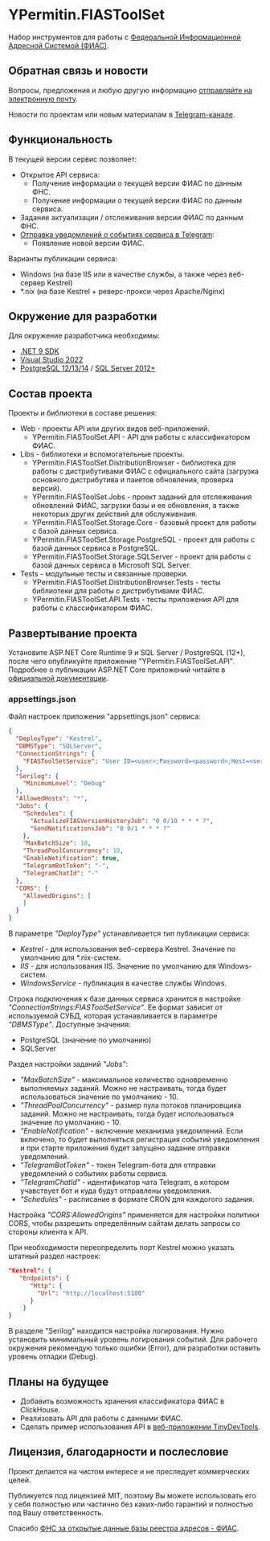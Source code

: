 # YPermitin.FIASToolSet

Набор инструментов для работы с [Федеральной Информационной Адресной Системой (ФИАС)](https://fias.nalog.ru/).

## Обратная связь и новости

Вопросы, предложения и любую другую информацию [отправляйте на электронную почту](mailto:i.need.ypermitin@yandex.ru).

Новости по проектам или новым материалам в [Telegram-канале](https://t.me/TinyDevVault).

## Функциональность

В текущей версии сервис позволяет:

* Открытое API сервиса:
	* Получение информации о текущей версии ФИАС по данным ФНС.
	* Получение информации о текущей версии ФИАС по данным сервиса.
* Задание актуализации / отслеживания версии ФИАС по данным ФНС.
* [Отправка уведомлений о событиях сервиса в Telegram](https://t.me/tinydevtools_fias):
	* Появление новой версии ФИАС.

Варианты публикации сервиса:

* Windows (на базе IIS или в качестве службы, а также через веб-сервер Kestrel)
* *.nix (на базе Kestrel + реверс-прокси через Apache/Nginx)

## Окружение для разработки

Для окружение разработчика необходимы:

* [.NET 9 SDK](https://dotnet.microsoft.com/en-us/download/dotnet/7.0)
* [Visual Studio 2022](https://visualstudio.microsoft.com/ru/vs/)
* [PostgreSQL 12/13/14](https://www.postgresql.org/download/) / [SQL Server 2012+](https://www.microsoft.com/en-us/sql-server/sql-server-downloads)

## Состав проекта

Проекты и библиотеки в составе решения:

* Web - проекты API или других видов веб-приложений.
	* YPermitin.FIASToolSet.API - API для работы с классификатором ФИАС.
* Libs - библиотеки и вспомогательные проекты.
	* YPermitin.FIASToolSet.DistributionBrowser - библиотека для работы с дистрибутивами ФИАС с официального сайта (загрузка основного дистрибутива и пакетов обновления, проверка версий).
	* YPermitin.FIASToolSet.Jobs - проект заданий для отслеживания обновлений ФИАС, загрузки базы и ее обновления, а также некоторых других действий для обслуживнаия.
	* YPermitin.FIASToolSet.Storage.Core - базовый проект для работы с базой данных сервиса.
	* YPermitin.FIASToolSet.Storage.PostgreSQL - проект для работы с базой данных сервиса в PostgreSQL.
    * YPermitin.FIASToolSet.Storage.SQLServer - проект для работы с базой данных сервиса в Microsoft SQL Server.
* Tests - модульные тесты и связанные проверки.
	* YPermitin.FIASToolSet.DistributionBrowser.Tests - тесты библиотеки для работы с дистрибутивами ФИАС.
	* YPermitin.FIASToolSet.API.Tests - тесты приложения API для работы с классификатором ФИАС.

## Развертывание проекта

Установите ASP.NET Core Runtime 9 и SQL Server / PostgreSQL (12+), после чего опубликуйте приложение "YPermitin.FIASToolSet.API". Подробнее о публикации ASP.NET Core приложений читайте в [официальной документации](https://docs.microsoft.com/ru-ru/aspnet/core/host-and-deploy/?view=aspnetcore-6.0).

### appsettings.json

Файл настроек приложения "appsettings.json" сервиса:

```json
{
  "DeployType": "Kestrel",
  "DBMSType": "SQLServer",
  "ConnectionStrings": {
    "FIASToolSetService": "User ID=<user>;Password=<password>;Host=<server>;Port=5432;Database=FIASToolSetService;"
  },
  "Serilog": {
    "MinimumLevel": "Debug"
  },
  "AllowedHosts": "*",
  "Jobs": {
    "Schedules": {
      "ActualizeFIASVersionHistoryJob": "0 0/10 * * * ?",
      "SendNotificationsJob": "0 0/1 * * * ?"
    },
    "MaxBatchSize": 10,
    "ThreadPoolConcurrency": 10,
    "EnableNotification": true,
    "TelegramBotToken": "-",
    "TelegramChatId": "-"
  },
  "CORS": {
    "AllowedOrigins": [
    ]
  }
}

```

В параметре *"DeployType"* устанавливается тип публикации сервиса:

* *Kestrel* - для использования веб-сервера Kestrel. Значение по умолчанию для *.nix-систем.
* *IIS* - для использования IIS. Значение по умолчанию для Windows-систем.
* *WindowsService* - публикация в качестве службы Windows.

Строка подключения к базе данных сервиса хранится в настройке *"ConnectionStrings:FIASToolSetService"*. Ее формат зависит от используемой СУБД, которая устанавливается в параметре *"DBMSType"*. Доступные значения:

* PostgreSQL (значение по умолчанию)
* SQLServer

Раздел настройки заданий *"Jobs"*:

* *"MaxBatchSize"* - максимальное количество одновременно выполняемых заданий. Можно не настраивать, тогда будет использоваться значение по умолчанию - 10.
* *"ThreadPoolConcurrency"* - размер пула потоков планировщика заданий. Можно не настраивать, тогда будет использоваться значение по умолчанию - 10.
* *"EnableNotification"* - включение механизма уведомлений. Если включено, то будет выполняться регистрация событий уведомления и при старте приложения будет запущено задание отправки уведомлений.
* *"TelegramBotToken"* - токен Telegram-бота для отправки уведомлений о событиях работы сервиса.
* *"TelegramChatId"* - идентификатор чата Telegram, в котором учавствует бот и куда будут отправлены уведомления.
* *"Schedules"* - расписание в формате CRON для каждогого задания.

Настройка *"CORS:AllowedOrigins"* применяется для настройки политики CORS, чтобы разрешить определённым сайтам делать запросы со стороны клиента к API.

При необходимости переопределить порт Kestrel можно указать штатный раздел настроек:

```json
"Kestrel": {
   "Endpoints": {
      "Http": {
        "Url": "http://localhost:5100"
      }
    }
}
```

В разделе "Serilog" находится настройка логирования. Нужно установить минимальный уровень логирования событий. Для рабочего окружения рекомендую только ошибки (Error), для разработки оставить уровень отладки (Debug).

## Планы на будущее

* Добавить возможность хранения классификатора ФИАС в ClickHouse.
* Реализовать API для работы с данными ФИАС.
* Сделать пример использования API в [веб-приложении TinyDevTools](https://tinydevtools.ru/fias).

## Лицензия, благодарности и послесловие

Проект делается на чистом интересе и не преследует коммерческих целей. 

Публикуется под лицензией MIT, поэтому Вы можете использовать его у себя полностью или частично без каких-либо гарантий и полностью под Вашу ответственность.

Спасибо [ФНС за открытые данные базы реестра адресов - ФИАС](https://fias.nalog.ru/).
